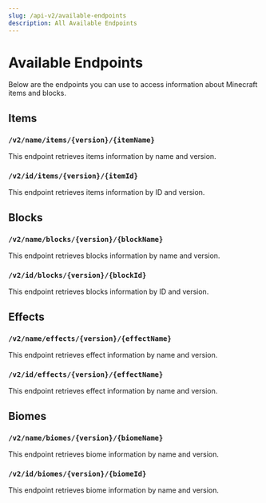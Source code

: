 ```yaml
---
slug: /api-v2/available-endpoints
description: All Available Endpoints
---
```


# Available Endpoints

Below are the endpoints you can use to access information about Minecraft items and blocks.


## Items

### `/v2/name/items/{version}/{itemName}`
This endpoint retrieves items information by name and version.


### `/v2/id/items/{version}/{itemId}`
This endpoint retrieves items information by ID and version.



## Blocks

### `/v2/name/blocks/{version}/{blockName}`
This endpoint retrieves blocks information by name and version.


### `/v2/id/blocks/{version}/{blockId}`
This endpoint retrieves blocks information by ID and version.




## Effects

### `/v2/name/effects/{version}/{effectName}`
This endpoint retrieves effect information by name and version.


### `/v2/id/effects/{version}/{effectName}`
This endpoint retrieves effect information by name and version.



## Biomes

### `/v2/name/biomes/{version}/{biomeName}`
This endpoint retrieves biome information by name and version.


### `/v2/id/biomes/{version}/{biomeId}`
This endpoint retrieves biome information by name and version.



